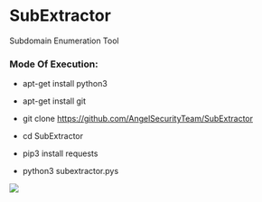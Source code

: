 # SubExtractor

Subdomain Enumeration Tool

<h3> Mode Of Execution: </h3>

* apt-get install python3

* apt-get install git

* git clone https://github.com/AngelSecurityTeam/SubExtractor

* cd SubExtractor

* pip3 install requests

* python3 subextractor.pys

<img src="https://github.com/AngelSecurityTeam/SubExtractor/blob/master/subextractor_foto.png">
